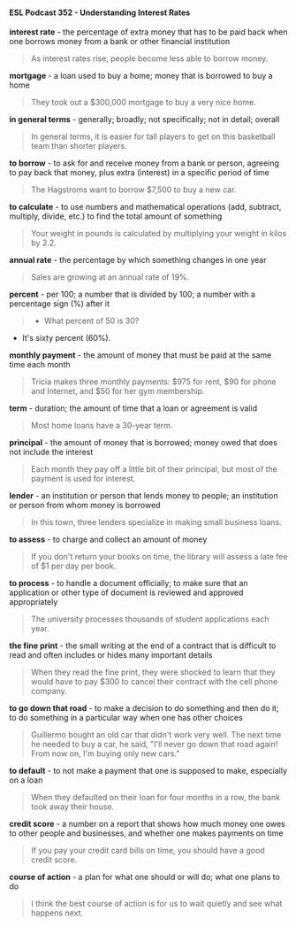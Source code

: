 #### ESL Podcast 352 - Understanding Interest Rates

**interest rate** - the percentage of extra money that has to be paid back when one
borrows money from a bank or other financial institution

> As interest rates rise, people become less able to borrow money.

**mortgage** - a loan used to buy a home; money that is borrowed to buy a home

> They took out a $300,000 mortgage to buy a very nice home.

**in general terms** - generally; broadly; not specifically; not in detail; overall

> In general terms, it is easier for tall players to get on this basketball team than
shorter players.

**to borrow** - to ask for and receive money from a bank or person, agreeing to
pay back that money, plus extra (interest) in a specific period of time

> The Hagstroms want to borrow $7,500 to buy a new car.

**to calculate** - to use numbers and mathematical operations (add, subtract,
multiply, divide, etc.) to find the total amount of something

> Your weight in pounds is calculated by multiplying your weight in kilos by 2.2.

**annual rate** - the percentage by which something changes in one year

> Sales are growing at an annual rate of 19%.

**percent** - per 100; a number that is divided by 100; a number with a percentage
sign (%) after it

> - What percent of 50 is 30?
- It's sixty percent (60%).

**monthly payment** - the amount of money that must be paid at the same time
each month

> Tricia makes three monthly payments: $975 for rent, $90 for phone and
Internet, and $50 for her gym membership.

**term** - duration; the amount of time that a loan or agreement is valid

> Most home loans have a 30-year term.

**principal** - the amount of money that is borrowed; money owed that does not
include the interest

> Each month they pay off a little bit of their principal, but most of the payment is
used for interest.

**lender** - an institution or person that lends money to people; an institution or
person from whom money is borrowed

> In this town, three lenders specialize in making small business loans.

**to assess** - to charge and collect an amount of money

> If you don't return your books on time, the library will assess a late fee of $1 per
day per book.

**to process** - to handle a document officially; to make sure that an application or
other type of document is reviewed and approved appropriately

> The university processes thousands of student applications each year.

**the fine print** - the small writing at the end of a contract that is difficult to read
and often includes or hides many important details

> When they read the fine print, they were shocked to learn that they would have
to pay $300 to cancel their contract with the cell phone company.

**to go down that road** - to make a decision to do something and then do it; to do
something in a particular way when one has other choices

> Guillermo bought an old car that didn't work very well. The next time he
needed to buy a car, he said, "I'll never go down that road again! From now on,
I'm buying only new cars."

**to default** - to not make a payment that one is supposed to make, especially on
a loan

> When they defaulted on their loan for four months in a row, the bank took away
their house.

**credit score** - a number on a report that shows how much money one owes to
other people and businesses, and whether one makes payments on time

> If you pay your credit card bills on time, you should have a good credit score.

**course of action** - a plan for what one should or will do; what one plans to do

> I think the best course of action is for us to wait quietly and see what happens
next.

